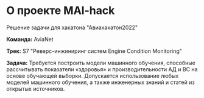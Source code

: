 # О проекте MAI-hack

Решение задачи для хакатона "Авиахакатон2022"

**Команда:** AviaNet

**Трек:** S7 "Реверс-инжиниринг систем Engine Condition Monitoring"

**Задача:** Требуется построить модели машинного обучения, способные рассчитывать показатели «здоровья» и производительности АД и ВС на основе обучающей выборки. Допускается использование любых моделей машинного обучения, а также инженерных знаний и статей из открытых источников.